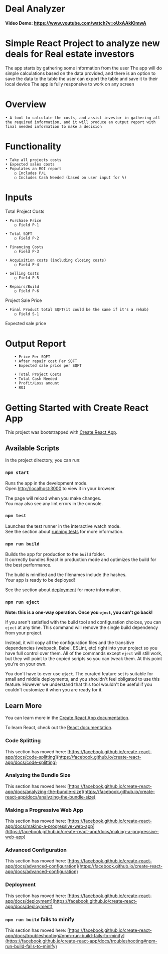 # Deal Analyzer 
#### Video Demo:  https://www.youtube.com/watch?v=oUxAAklOmwA


# Simple React Project to analyze new deals for Real estate investors

The app starts by gathering some information from the user
The app will do simple calculations based on the data provided, and there is an option to save the data to the table
the user can export the table and save it to their local device
The app is fully responsive to work on any screen

# Overview
	• A tool to calculate the costs, and assist investor in gathering all the required information, and it will produce an output report with final needed information to make a decision
	
# Functionality
	• Take all projects costs
	• Expected sales costs
	• Populates an ROI report
		○ Includes P/L
		○ Includes Cash Needed (based on user input for %)

# Inputs

Total Project Costs

	• Purchase Price
		○ Field P-1
		
	• Total SQFT
		○ Field P-2
		
	• Financing Costs
		○ Field P-3

	• Acquisition costs (including closing costs)
		○ Field P-4
	
	• Selling Costs
		○ Field P-5
		
	• Repairs/Build
		○ Field P-6

Project Sale Price

	• Final Product total SQFT(it could be the same if it's a rehab)
		○ Field S-1
Expected sale price 

# Output Report

        • Price Per SQFT
        • After repair cost Per SQFT
        • Expected sale price per SQFT

        • Total Project Costs
        • Total Cash Needed
        • Profit/Loss amount
        • ROI



# Getting Started with Create React App

This project was bootstrapped with [Create React App](https://github.com/facebook/create-react-app).

## Available Scripts

In the project directory, you can run:

### `npm start`

Runs the app in the development mode.\
Open [http://localhost:3000](http://localhost:3000) to view it in your browser.

The page will reload when you make changes.\
You may also see any lint errors in the console.

### `npm test`

Launches the test runner in the interactive watch mode.\
See the section about [running tests](https://facebook.github.io/create-react-app/docs/running-tests) for more information.

### `npm run build`

Builds the app for production to the `build` folder.\
It correctly bundles React in production mode and optimizes the build for the best performance.

The build is minified and the filenames include the hashes.\
Your app is ready to be deployed!

See the section about [deployment](https://facebook.github.io/create-react-app/docs/deployment) for more information.

### `npm run eject`

**Note: this is a one-way operation. Once you `eject`, you can't go back!**

If you aren't satisfied with the build tool and configuration choices, you can `eject` at any time. This command will remove the single build dependency from your project.

Instead, it will copy all the configuration files and the transitive dependencies (webpack, Babel, ESLint, etc) right into your project so you have full control over them. All of the commands except `eject` will still work, but they will point to the copied scripts so you can tweak them. At this point you're on your own.

You don't have to ever use `eject`. The curated feature set is suitable for small and middle deployments, and you shouldn't feel obligated to use this feature. However we understand that this tool wouldn't be useful if you couldn't customize it when you are ready for it.

## Learn More

You can learn more in the [Create React App documentation](https://facebook.github.io/create-react-app/docs/getting-started).

To learn React, check out the [React documentation](https://reactjs.org/).

### Code Splitting

This section has moved here: [https://facebook.github.io/create-react-app/docs/code-splitting](https://facebook.github.io/create-react-app/docs/code-splitting)

### Analyzing the Bundle Size

This section has moved here: [https://facebook.github.io/create-react-app/docs/analyzing-the-bundle-size](https://facebook.github.io/create-react-app/docs/analyzing-the-bundle-size)

### Making a Progressive Web App

This section has moved here: [https://facebook.github.io/create-react-app/docs/making-a-progressive-web-app](https://facebook.github.io/create-react-app/docs/making-a-progressive-web-app)

### Advanced Configuration

This section has moved here: [https://facebook.github.io/create-react-app/docs/advanced-configuration](https://facebook.github.io/create-react-app/docs/advanced-configuration)

### Deployment

This section has moved here: [https://facebook.github.io/create-react-app/docs/deployment](https://facebook.github.io/create-react-app/docs/deployment)

### `npm run build` fails to minify

This section has moved here: [https://facebook.github.io/create-react-app/docs/troubleshooting#npm-run-build-fails-to-minify](https://facebook.github.io/create-react-app/docs/troubleshooting#npm-run-build-fails-to-minify)
